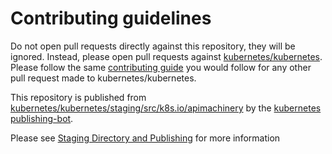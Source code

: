 # Contributing guidelines

Do not open pull requests directly against this repository, they will be ignored. Instead, please open pull requests against [kubernetes/kubernetes](https://git.github.com/divinerapier/learn-kubernetes/).  Please follow the same [contributing guide](https://git.github.com/divinerapier/learn-kubernetes/CONTRIBUTING.md) you would follow for any other pull request made to kubernetes/kubernetes.

This repository is published from [kubernetes/kubernetes/staging/src/k8s.io/apimachinery](https://git.github.com/divinerapier/learn-kubernetes/staging/src/k8s.io/apimachinery) by the [kubernetes publishing-bot](https://git.k8s.io/publishing-bot).

Please see [Staging Directory and Publishing](https://git.k8s.io/community/contributors/devel/sig-architecture/staging.md) for more information
